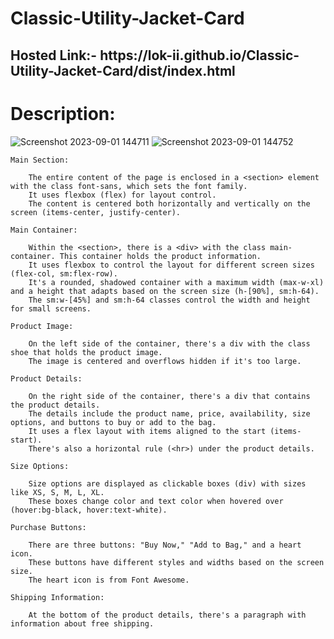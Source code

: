 # Classic-Utility-Jacket-Card

<h2>Hosted Link:- https://lok-ii.github.io/Classic-Utility-Jacket-Card/dist/index.html</h2>

# Description:

![Screenshot 2023-09-01 144711](https://github.com/Lok-ii/Classic-Utility-Jacket-Card/assets/129180844/88ebc048-2e8b-4d51-a95c-57cd27833abb)
![Screenshot 2023-09-01 144752](https://github.com/Lok-ii/Classic-Utility-Jacket-Card/assets/129180844/ecbeaf6d-e93d-4d47-b46d-f4771e1c8bc0)

    Main Section:

        The entire content of the page is enclosed in a <section> element with the class font-sans, which sets the font family.
        It uses flexbox (flex) for layout control.
        The content is centered both horizontally and vertically on the screen (items-center, justify-center).
    
    Main Container:
        
        Within the <section>, there is a <div> with the class main-container. This container holds the product information.
        It uses flexbox to control the layout for different screen sizes (flex-col, sm:flex-row).
        It's a rounded, shadowed container with a maximum width (max-w-xl) and a height that adapts based on the screen size (h-[90%], sm:h-64).
        The sm:w-[45%] and sm:h-64 classes control the width and height for small screens.
        
    Product Image:
        
        On the left side of the container, there's a div with the class shoe that holds the product image.
        The image is centered and overflows hidden if it's too large.
    
    Product Details:
        
        On the right side of the container, there's a div that contains the product details.
        The details include the product name, price, availability, size options, and buttons to buy or add to the bag.
        It uses a flex layout with items aligned to the start (items-start).
        There's also a horizontal rule (<hr>) under the product details.
    
    Size Options:
        
        Size options are displayed as clickable boxes (div) with sizes like XS, S, M, L, XL.
        These boxes change color and text color when hovered over (hover:bg-black, hover:text-white).
    
    Purchase Buttons:
        
        There are three buttons: "Buy Now," "Add to Bag," and a heart icon.
        These buttons have different styles and widths based on the screen size.
        The heart icon is from Font Awesome.
    
    Shipping Information:
        
        At the bottom of the product details, there's a paragraph with information about free shipping.
